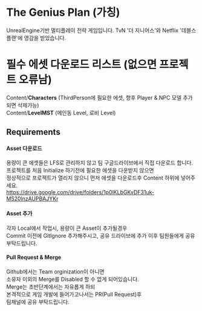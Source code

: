 # The Genius Plan (가칭)
UnrealEngine기반 멀티플레이 전략 게임입니다. TvN '더 지니어스'와 Netflix '데블스 플랜'에 영감을 받았습니다.

# 필수 에셋 다운로드 리스트 (없으면 프로젝트 오류남)
Content/**Characters** (ThirdPerson에 필요한 에셋, 향후 Player & NPC 모델 추가되면 삭제가능) <br/>
Content/**LevelMST** (메인동 Level, 로비 Level)

## Requirements
#### Asset 다운로드
용량이 큰 에셋들은 LFS로 관리하지 않고 팀 구글드라이브에서 직접 다운로드 합니다. <br/>
프로젝트를 처음 Initialize 하기전에 필요한 에셋을 다운받지 않으면 <br/>
정상적으로 프로젝트가 열리지 않으니 먼저 에셋을 다운로드후 Content 하위에 넣어주세요. <br/>
https://drive.google.com/drive/folders/1p0lKLbGKvDF31uk-M520lnzAUPBAJYKr <br/>

#### Asset 추가
각자 Local에서 작업시, 용량이 큰 Asset이 추가될경우 <br/>
Commit 이전에 GitIgnore 추가해주시고, 공유 드라이브에 추가
이후 팀원들에게 공유 부탁드립니다.

#### Pull Request & Merge
Github에서는 Team orginization이 아니면 <br/>
소유자 이외의 Merge를 Disabled 할 수 없게 되어있습니다. <br/>
Merge는 초반단계에서는 자유롭게 하되 <br/>
본격적으로 게임 개발에 들어가고나서는 PR(Pull Request)후 <br/>
팀채널에 공유 부탁드립니다.
